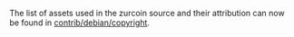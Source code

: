 The list of assets used in the zurcoin source and their attribution can now be found in [contrib/debian/copyright](../contrib/debian/copyright).
